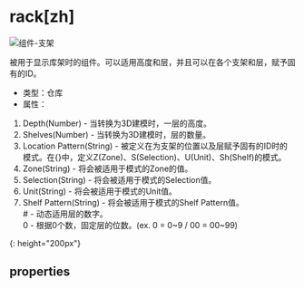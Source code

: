 # rack[zh]
![组件-支架][rack-01]

被用于显示库架时的组件。可以适用高度和层，并且可以在各个支架和层，赋予固有的ID。

- 类型：仓库
- 属性：
1. Depth(Number) - 当转换为3D建模时，一层的高度。
1. Shelves(Number) - 当转换为3D建模时，层的数量。
1. Location Pattern(String) - 被定义在为支架的位置以及层赋予固有的ID时的模式。在{}中，定义Z(Zone)、S(Selection)、U(Unit)、Sh(Shelf)的模式。
1. Zone(String) - 将会被适用于模式的Zone的值。
1. Selection(String) - 将会被适用于模式的Selection值。
1. Unit(String) - 将会被适用于模式的Unit值。
1. Shelf Pattern(String) - 将会被适用于模式的Shelf Pattern值。  
   \# - 动态适用层的数字。  
   0 - 根据0个数，固定层的位数。(ex. 0 = 0~9 / 00 = 00~99)



[rack-01]: {{site.baseurl}}/assets/components/rack-01.png
{: height="200px"}

## properties
